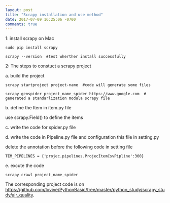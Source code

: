 ```yaml
---
layout: post
title: "Scrapy installation and use method"
date: 2017-07-09 16:25:06 -0700
comments: true
---
```


1: install scrapy on Mac

```
sudo pip install scrapy 
```

```
scrapy --version  #test wherther install successfully
```

2: The steps to constuct a scrapy project

a. build the project

```
scrapy startproject project-name  #code will generate some files
```

```
scrapy genspider project_name_spider https://www.google.com  # generated a standarlization modula scrapy file
```

b. define the Item in item.py file

use scrapy.Field() to define the items

c. write the code for spider.py file

d. write the code in Pipeline.py file and configuration this file in setting.py

delete the annotation before the following code in setting file

```
TEM_PIPELINES = {'projec.pipelines.ProjecItemCsvPipline':300}
```

e. excute the code

```
scrapy crawl project_name_spider 
```

The corresponding project code is on https://github.com/lovive/PythonBasic/tree/master/python_study/scrapy_study/air_quality.


